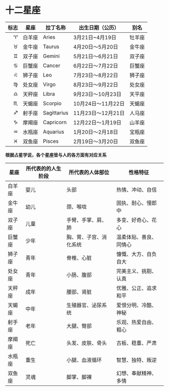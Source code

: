 # 十二星座


标志 | 星座 | 拉丁名称 | 出生日期（公历）| 别名
---:|---|---|---|---
♈ | 白羊座 | Aries | 3月21日~4月19日 | 牡羊座
♉ | 金牛座 | Taurus | 4月20日～5月20日 | 金牛座
♊ | 双子座 | Gemini | 5月21日～6月21日 | 双子座
♋ | 巨蟹座 | Cancer | 6月22日～7月22日 | 巨蟹座
♌ | 狮子座 | Leo | 7月23日～8月22日 | 狮子座
♍ | 处女座 | Virgo | 8月23日～9月22日 | 处女座
♎ | 天秤座 | Libra | 9月23日～10月23日 | 天平座
♏ | 天蝎座 | Scorpio | 10月24日～11月22日 | 天蝎座
♐ | 射手座 | Sagittarius | 11月23日～12月21日 | 人马座
♑ | 摩羯座 | Capricorn | 12月22日～1月19日 | 山羊座
♒ | 水瓶座 | Aquarius | 1月20日～2月18日 | 宝瓶座
♓ | 双鱼座 | Pisces | 2月19日～3月20日 | 双鱼座

**根据占星学说，各个星座皆与人的各方面有对应关系**

星座 | 所代表的的人生阶段 | 所代表的人体部位 | 性格特征
---|---|---|---
白羊座 | 婴儿 | 头部 | 热情、冲动、自信
金牛座 | 幼儿 | 颈、喉咙 | 固执、耐心、慢郎中
双子座 | 儿童 | 手臂、手掌、肩、肺 | 多变、好奇心、花心
巨蟹座 | 少年 | 胸、胃、子宫、消化系统 | 温柔体贴、善良、同情心
狮子座 | 青年 | 脊椎、心脏 | 慷慨、大方、自负自大
处女座 | 青年 | 小肠、腹部 | 完美主义、挑剔、认真
天秤座 | 成年 | 腰部、肾脏 | 优雅、公正、追求和平
天蝎座 | 中年 | 生殖器官、泌尿系统 | 爱恨分明、冷酷、神秘
射手座 | 老年 | 大腿、臀部 | 乐观、热爱自由、粗心
摩羯座 | 死亡 | 头发、皮肤、骨头 | 古板、稳重、严肃
水瓶座 | 重生 | 小腿、血液循环 | 智慧、独特、叛逆
双鱼座 | 灵魂 | 脚掌、脚裸 | 幻想、奉献精神、多情



